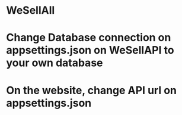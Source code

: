 # WeSellAll
# Change Database connection on appsettings.json on WeSellAPI to your own database
# On the website, change API url on appsettings.json
